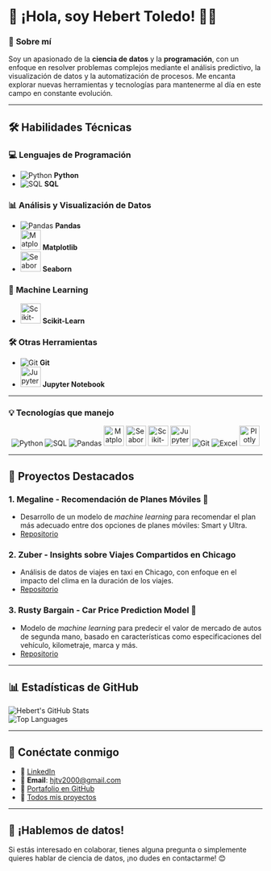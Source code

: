 # 👋 ¡Hola, soy **Hebert Toledo**! 👨‍💻

### 🌟 **Sobre mí**
Soy un apasionado de la **ciencia de datos** y la **programación**, con un enfoque en resolver problemas complejos mediante el análisis predictivo, la visualización de datos y la automatización de procesos. Me encanta explorar nuevas herramientas y tecnologías para mantenerme al día en este campo en constante evolución.

---

## 🛠️ **Habilidades Técnicas**

### 💻 **Lenguajes de Programación**
- ![Python](https://img.icons8.com/color/48/000000/python.png) **Python**
- ![SQL](https://img.icons8.com/color/48/000000/sql.png) **SQL**

### 📊 **Análisis y Visualización de Datos**
- ![Pandas](https://img.icons8.com/color/48/000000/pandas.png) **Pandas**
- <img src="https://github.com/user-attachments/assets/257a8638-0bdc-43ea-a870-0164889d94e5" alt="Matplotlib" width="40"/> **Matplotlib**
- <img src="https://cdn.worldvectorlogo.com/logos/seaborn-1.svg" alt="Seaborn" width="40"/> **Seaborn**

### 🤖 **Machine Learning**
- <img src="https://github.com/user-attachments/assets/8090a8ba-caff-4bb2-ad47-9867407e4b6e" alt="Scikit-Learn" width="40"/> **Scikit-Learn**

### 🛠️ **Otras Herramientas**
- ![Git](https://img.icons8.com/color/48/000000/git.png) **Git**
- <img src="https://github.com/user-attachments/assets/9d7d6a0b-eb0f-47dc-b50c-91ab812f1f93" alt="Jupyter Notebook" width="40"/> **Jupyter Notebook**

---

### 💡 **Tecnologías que manejo**

<p align="center">
  <img src="https://img.icons8.com/color/48/000000/python.png" alt="Python" title="Python"/>
  <img src="https://img.icons8.com/color/48/000000/sql.png" alt="SQL" title="SQL"/>
  <img src="https://img.icons8.com/color/48/000000/pandas.png" alt="Pandas" title="Pandas"/>
  <img src="https://github.com/user-attachments/assets/257a8638-0bdc-43ea-a870-0164889d94e5" width="40" alt="Matplotlib" title="Matplotlib"/>
  <img src="https://cdn.worldvectorlogo.com/logos/seaborn-1.svg" width="40" alt="Seaborn" title="Seaborn"/>
  <img src="https://github.com/user-attachments/assets/8090a8ba-caff-4bb2-ad47-9867407e4b6e" width="40" alt="Scikit-Learn" title="Scikit-Learn"/>
  <img src="https://github.com/user-attachments/assets/9d7d6a0b-eb0f-47dc-b50c-91ab812f1f93" width="40" alt="Jupyter Notebook" title="Jupyter Notebook"/>
  <img src="https://img.icons8.com/color/48/000000/git.png" alt="Git" title="Git"/>
  <img src="https://img.icons8.com/color/48/microsoft-excel-2019--v1.png" alt="Excel" title="Excel"/>
  <img src="https://upload.wikimedia.org/wikipedia/commons/4/4f/Plotly-logo-01-square.png" width="40" alt="Plotly" title="Plotly"/>
</p>

---

## 🚀 **Proyectos Destacados**

### 1. **Megaline - Recomendación de Planes Móviles** 📡  
- Desarrollo de un modelo de *machine learning* para recomendar el plan más adecuado entre dos opciones de planes móviles: Smart y Ultra.  
- [Repositorio](https://github.com/HebertL-dev/Megaline_Recomendacion-de-Planes-Moviles)  

### 2. **Zuber - Insights sobre Viajes Compartidos en Chicago**  
- Análisis de datos de viajes en taxi en Chicago, con enfoque en el impacto del clima en la duración de los viajes.  
- [Repositorio](https://github.com/HebertL-dev/Zuber_Insights)

### 3. **Rusty Bargain - Car Price Prediction Model** 🚗  
- Modelo de *machine learning* para predecir el valor de mercado de autos de segunda mano, basado en características como especificaciones del vehículo, kilometraje, marca y más.  
- [Repositorio](https://github.com/HebertL-dev/RustyBargain)  

---

## 📊 **Estadísticas de GitHub**

![Hebert's GitHub Stats](https://github-readme-stats.vercel.app/api?username=HebertL-dev&show_icons=true&theme=default)  
![Top Languages](https://github-readme-stats.vercel.app/api/top-langs/?username=HebertL-dev&layout=compact&theme=default)

---

## 🔗 **Conéctate conmigo**

- 💼 [LinkedIn](https://www.linkedin.com/in/hebert-ds/)
- 📧 **Email**: [hjtv2000@gmail.com](mailto:hjtv2000@gmail.com)
- 📂 [Portafolio en GitHub](https://github.com/HebertL-dev)
- 🚀 [Todos mis proyectos](https://github.com/HebertL-dev?tab=repositories)

---

## 🌟 **¡Hablemos de datos!**
Si estás interesado en colaborar, tienes alguna pregunta o simplemente quieres hablar de ciencia de datos, ¡no dudes en contactarme! 😊
